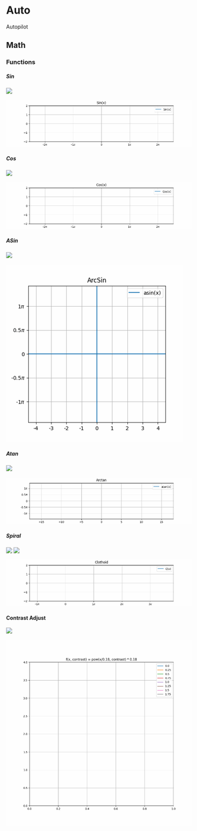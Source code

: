 # Auto
Autopilot

## Math
### Functions
##### Sin
<img src="https://render.githubusercontent.com/render/math?math=f(x)=sin(x)">

![](math/functions/sin/sin.gif)

##### Cos
<img src="https://render.githubusercontent.com/render/math?math=f(x)=cos(x)">  

![](math/functions/cos/cos.gif)

##### ASin
<img src="https://render.githubusercontent.com/render/math?math=f(x)=asin(x)">  

![](math/functions/arcsin/asin.gif)

##### Atan
<img src="https://render.githubusercontent.com/render/math?math=f(x)=atan(x)">  

![](math/functions/arctan/arctan.gif)

##### Spiral 
<img src="https://render.githubusercontent.com/render/math?math=C(x)=\int_0^x cos(x^2) \, dx = \sum_{n=0}^{\infty} (-1)^n \frac{x^{4n%2B1}}{(2n)!(4n%2B1)}">    
<img src="https://render.githubusercontent.com/render/math?math=S(x)=\int_0^x sin(x^2) \, dx = \sum_{n=0}^{\infty} (-1)^n \frac{x^{4n%2B3}}{(2n%2B1)!(4n%2B3)}">     

![](math/functions/clothoid/clothoid.gif)

#### Contrast Adjust
<img src="https://render.githubusercontent.com/render/math?math=f(x)=(x/0.18)^{contrast}*0.18">  

![](math/functions/contrast/contrast.gif)